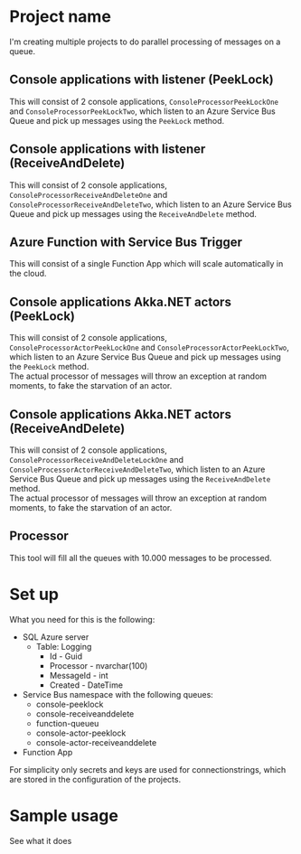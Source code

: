 # Project name

I'm creating multiple projects to do parallel processing of messages on a queue.

## Console applications with listener (PeekLock)

This will consist of 2 console applications, `ConsoleProcessorPeekLockOne` and `ConsoleProcessorPeekLockTwo`, which listen to an Azure Service Bus Queue and pick up messages using the `PeekLock` method.

## Console applications with listener (ReceiveAndDelete)

This will consist of 2 console applications, `ConsoleProcessorReceiveAndDeleteOne` and `ConsoleProcessorReceiveAndDeleteTwo`, which listen to an Azure Service Bus Queue and pick up messages using the `ReceiveAndDelete` method.

## Azure Function with Service Bus Trigger

This will consist of a single Function App which will scale automatically in the cloud.

## Console applications Akka.NET actors (PeekLock)

This will consist of 2 console applications, `ConsoleProcessorActorPeekLockOne` and `ConsoleProcessorActorPeekLockTwo`, which listen to an Azure Service Bus Queue and pick up messages using the `PeekLock` method.  
The actual processor of messages will throw an exception at random moments, to fake the starvation of an actor.

## Console applications Akka.NET actors (ReceiveAndDelete)

This will consist of 2 console applications, `ConsoleProcessorReceiveAndDeleteLockOne` and `ConsoleProcessorActorReceiveAndDeleteTwo`, which listen to an Azure Service Bus Queue and pick up messages using the `ReceiveAndDelete` method.  
The actual processor of messages will throw an exception at random moments, to fake the starvation of an actor.

## Processor

This tool will fill all the queues with 10.000 messages to be processed.

# Set up

What you need for this is the following:

- SQL Azure server
  - Table: Logging
    - Id - Guid
    - Processor - nvarchar(100)
    - MessageId - int
    - Created - DateTime
- Service Bus namespace with the following queues:
  - console-peeklock
  - console-receiveanddelete
  - function-queueu
  - console-actor-peeklock
  - console-actor-receiveanddelete
- Function App

For simplicity only secrets and keys are used for connectionstrings, which are stored in the configuration of the projects.

# Sample usage

See what it does
